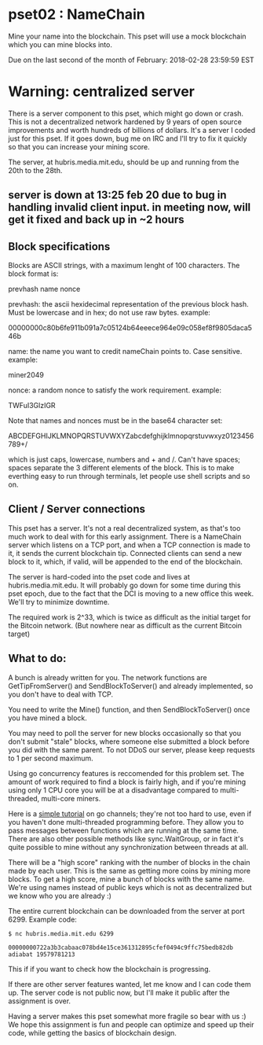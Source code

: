 
# pset02 : NameChain

Mine your name into the blockchain.  This pset will use a mock blockchain which you can mine blocks into.  

Due on the last second of the month of February: 2018-02-28 23:59:59 EST

# Warning: centralized server

There is a server component to this pset, which might go down or crash.  This is not a decentralized network hardened by 9 years of open source improvements and worth hundreds of billions of dollars.  It's a server I coded just for this pset.  If it goes down, bug me on IRC and I'll try to fix it quickly so that you can increase your mining score.

The server, at hubris.media.mit.edu, should be up and running from the 20th to the 28th.

## server is down at 13:25 feb 20 due to bug in handling invalid client input.  in meeting now, will get it fixed and back up in ~2 hours

## Block specifications

Blocks are ASCII strings, with a maximum lenght of 100 characters. The block format is:

prevhash name nonce

prevhash: the ascii hexidecimal representation of the previous block hash.  Must be lowercase and in hex; do not use raw bytes.
example:

00000000c80b6fe911b091a7c05124b64eeece964e09c058ef8f9805daca546b

name: the name you want to credit nameChain points to. Case sensitive.
example:

miner2049

nonce: a random nonce to satisfy the work requirement.
example:

TWFuI3GlzIGR

Note that names and nonces must be in the base64 character set:

ABCDEFGHIJKLMNOPQRSTUVWXYZabcdefghijklmnopqrstuvwxyz0123456789+/

which is just caps, lowercase, numbers and + and /.  Can't have spaces; spaces separate the 3 different elements of the block.
This is to make everthing easy to run through terminals, let people use shell scripts and so on.

## Client / Server connections

This pset has a server.  It's not a real decentralized system, as that's too much work to deal with for this early assignment.  There is a NameChain server which listens on a TCP port, and when a TCP connection is made to it, it sends the current blockchain tip.  Connected clients can send a new block to it, which, if valid, will be appended to the end of the blockchain.

The server is hard-coded into the pset code and lives at hubris.media.mit.edu.  It will probably go down for some time during this pset epoch, due to the fact that the DCI is moving to a new office this week.  We'll try to minimize downtime.  

The required work is 2^33, which is twice as difficult as the initial target for the Bitcoin network. (But nowhere near as difficult as the current Bitcoin target)

## What to do:

A bunch is already written for you.  The network functions are GetTipFromServer() and SendBlockToServer() and already implemented, so you don't have to deal with TCP.  

You need to write the Mine() function, and then SendBlockToServer() once you have mined a block.

You may need to poll the server for new blocks occasionally so that you don't submit "stale" blocks, where someone else submitted a block before you did with the same parent.  To not DDoS our server, please keep requests to 1 per second maximum.

Using go concurrency features is reccomended for this problem set.  The amount of work required to find a block is fairly high, and if you're mining using only 1 CPU core you will be at a disadvantage compared to multi-threaded, multi-core miners.

Here is a [simple tutorial](https://gobyexample.com/channels) on go channels; they're not too hard to use, even if you haven't done multi-threaded programming before.  They allow you to pass messages between functions which are running at the same time.  There are also other possible methods like sync.WaitGroup, or in fact it's quite possible to mine without any synchronization between threads at all.

There will be a "high score" ranking with the number of blocks in the chain made by each user.  This is the same as getting more coins by mining more blocks.  To get a high score, mine a bunch of blocks with the same name.  We're using names instead of public keys which is not as decentralized but we know who you are already :)

The entire current blockchain can be downloaded from the server at port 6299.  Example code:

```
$ nc hubris.media.mit.edu 6299

00000000722a3b3cabaac078bd4e15ce361312895cfef0494c9ffc75bedb82db adiabat 19579781213
```

This if if you want to check how the blockchain is progressing.

If there are other server features wanted, let me know and I can code them up.  The server code is not public now, but I'll make it public after the assignment is over.

Having a server makes this pset somewhat more fragile so bear with us :)  We hope this assignment is fun and people can optimize and speed up their code, while getting the basics of blockchain design.
